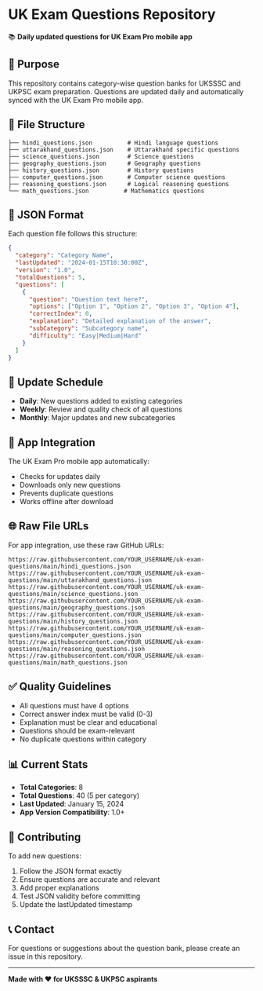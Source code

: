 # UK Exam Questions Repository

📚 **Daily updated questions for UK Exam Pro mobile app**

## 🎯 Purpose
This repository contains category-wise question banks for UKSSSC and UKPSC exam preparation. Questions are updated daily and automatically synced with the UK Exam Pro mobile app.

## 📁 File Structure
```
├── hindi_questions.json          # Hindi language questions
├── uttarakhand_questions.json    # Uttarakhand specific questions  
├── science_questions.json        # Science questions
├── geography_questions.json      # Geography questions
├── history_questions.json        # History questions
├── computer_questions.json       # Computer science questions
├── reasoning_questions.json      # Logical reasoning questions
└── math_questions.json          # Mathematics questions
```

## 📝 JSON Format
Each question file follows this structure:

```json
{
  "category": "Category Name",
  "lastUpdated": "2024-01-15T10:30:00Z",
  "version": "1.0",
  "totalQuestions": 5,
  "questions": [
    {
      "question": "Question text here?",
      "options": ["Option 1", "Option 2", "Option 3", "Option 4"],
      "correctIndex": 0,
      "explanation": "Detailed explanation of the answer",
      "subCategory": "Subcategory name",
      "difficulty": "Easy|Medium|Hard"
    }
  ]
}
```

## 🔄 Update Schedule
- **Daily**: New questions added to existing categories
- **Weekly**: Review and quality check of all questions
- **Monthly**: Major updates and new subcategories

## 📱 App Integration
The UK Exam Pro mobile app automatically:
- Checks for updates daily
- Downloads only new questions
- Prevents duplicate questions
- Works offline after download

## 🌐 Raw File URLs
For app integration, use these raw GitHub URLs:

```
https://raw.githubusercontent.com/YOUR_USERNAME/uk-exam-questions/main/hindi_questions.json
https://raw.githubusercontent.com/YOUR_USERNAME/uk-exam-questions/main/uttarakhand_questions.json
https://raw.githubusercontent.com/YOUR_USERNAME/uk-exam-questions/main/science_questions.json
https://raw.githubusercontent.com/YOUR_USERNAME/uk-exam-questions/main/geography_questions.json
https://raw.githubusercontent.com/YOUR_USERNAME/uk-exam-questions/main/history_questions.json
https://raw.githubusercontent.com/YOUR_USERNAME/uk-exam-questions/main/computer_questions.json
https://raw.githubusercontent.com/YOUR_USERNAME/uk-exam-questions/main/reasoning_questions.json
https://raw.githubusercontent.com/YOUR_USERNAME/uk-exam-questions/main/math_questions.json
```

## ✅ Quality Guidelines
- All questions must have 4 options
- Correct answer index must be valid (0-3)
- Explanation must be clear and educational
- Questions should be exam-relevant
- No duplicate questions within category

## 📊 Current Stats
- **Total Categories**: 8
- **Total Questions**: 40 (5 per category)
- **Last Updated**: January 15, 2024
- **App Version Compatibility**: 1.0+

## 🤝 Contributing
To add new questions:
1. Follow the JSON format exactly
2. Ensure questions are accurate and relevant
3. Add proper explanations
4. Test JSON validity before committing
5. Update the lastUpdated timestamp

## 📞 Contact
For questions or suggestions about the question bank, please create an issue in this repository.

---
**Made with ❤️ for UKSSSC & UKPSC aspirants**

